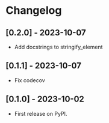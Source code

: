 # Changelog

## [0.2.0] - 2023-10-07

-   Add docstrings to stringify_element

## [0.1.1] - 2023-10-07

-   Fix codecov

## [0.1.0] - 2023-10-02

-   First release on PyPI.
